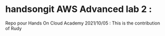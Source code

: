 # handsongit AWS Advanced lab 2 :
Repo pour Hands On Cloud Academy
2021/10/05 : This is the contribution of Rudy
